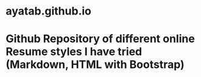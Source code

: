 # ayatab.github.io

# Github Repository of different online Resume styles I have tried (Markdown, HTML with Bootstrap)
